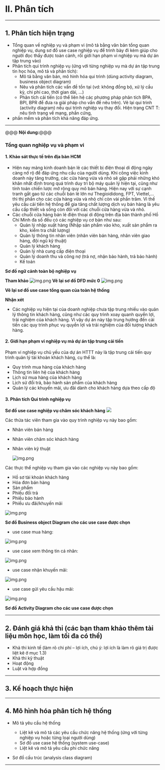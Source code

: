 # II. Phân tích

___ 

## 1. Phân tích hiện trạng

+ Tổng quan về nghiệp vụ và phạm vi (mô tả bằng văn bản tổng quan nghiệp vụ, dung sơ đồ use case nghiệp vụ để trình bày
  đi kèm giúp cho người đọc thấy được toàn cảnh, rồi giới hạn phạm vi nghiệp vụ mà dự án tập trung vào)
+ Phân tích qui trình nghiệp vụ (ứng với từng nghiệp vụ mà dự án tập trung tin học hóa, mô tả và phân tích):
    + Mô tả bằng văn bản, mô hình hóa qui trình (dùng activity diagram, business object diagram)
    + Nêu và phân tích các vấn đề tồn tại (vd: không đồng bộ, xử lý cầu kỳ, chi phí cao, thời gian dài, …)
    + Phân tích cải tiến (có thể liên hệ các phương pháp phân tích BPA, BPI, BPR để đưa ra giải pháp cho vấn đề nêu
      trên). Vẽ lại qui trình (activity diagram) nếu qui trình nghiệp vụ thay đổi. Hiện trạng CNT T: nêu tình trạng về
      mạng, phần cứng,
+ phần mềm và phân tích khả năng đáp ứng.

___
@@@ __Nội dung:__@@@

### Tổng quan nghiệp vụ và phạm vi

#### 1. Khảo sát thực tế trên địa bàn HCM

+ Hiện nay mảng kinh doanh bán lẻ các thiết bị điện thoại di động ngày càng nở rộ để đáp ứng nhu cầu của người dùng. Khi
  công việc kinh doanh này tăng trưởng, các cửa hàng vừa và nhỏ sẽ gặp phải những khó khăn nhất định trong quá trình duy
  trì bộ máy quản lý hiện tại, cũng như tính toán chiến lược mở rộng quy mô bán hàng. Hiện nay với sự cạnh tranh gắt gao
  từ các chuỗi bán lẻ lớn nư Thegioididong, FPT, Viettel,... thì thị phần cho các cửa hàng vừa và nhỏ chỉ còn vài phần
  trăm. Vì thế yêu cầu cải tiến hệ thống để gia tăng chất lượng dịch vụ bán hàng là yêu cầu cấp thiết và sống còn đối
  với các chuỗi cửa hàng vừa và nhỏ.
+ Các chuỗi cửa hàng bán lẻ điện thoại di động trên địa bàn thành phố Hồ Chí Minh đa số đều có các nghiệp vụ cơ bản như
  sau:
    + Quản lý nhập xuất hàng (Nhập sản phẩm vào kho, xuất sản phẩm ra kho, kiểm tra chất lượng)
    + Quản lý thông tin nhân viên (nhân viên bán hàng, nhân viên giao hàng, đội ngũ kỹ thuật)
    + Quản lý khách hàng
    + Quản lý nhà cung cấp điện thoại
    + Quản lý doanh thu và công nợ (trả nợ, nhận bảo hành, trả bảo hành)
    + Kế toán

**Sơ đồ ngữ cảnh toàn bộ nghiệp vụ**

**Tham khảo**
![img.png](img/thamkhaosodongucanh.png)
**Vẽ lại sơ đồ DFD mức 0**
![img.png](img/SoDoNguCanh.png)

**Vẽ lại sơ đồ use case tổng quan của toàn hệ thống**

**Nhận xét**

+ Các nghiệp vụ hiện tại của doanh nghiệp chưa tập trung nhiều vào quản lý thông tin khách hàng, cũng như các quy trình
  xoay quanh quyền lợi, trải nghiệm của khách hàng. Vì vậy dự án này tập trung hướng đến cải tiến các quy trình phục vụ
  quyền lợi và trải nghiệm của đối tượng khách hàng.

#### 2. Giới hạn phạm vi nghiệp vụ mà dự án tập trung cải tiến

Phạm vi nghiệp vụ chủ yếu của dự án HTTT này là tập trung cải tiến quy trình quản lý tài khoản khách hàng, cụ thể là:

+ Quy trình mua hàng của khách hàng
+ Thông tin liên hệ của khách hàng
+ Lịch sử mua hàng của khách hàng
+ Lịch sử đổi trả, bảo hành sản phẩm của khách hàng
+ Quản lý các khuyến mãi, ưu đãi dành cho khách hàng dựa theo cấp độ

#### 3. Phân tích Qui trình nghiệp vụ

**Sơ đồ use case nghiệp vụ chăm sóc khách hàng**
![](./img/HoachdinhChienLuocSoDo-UsecaseNghiepVuKhachHang.png)

Các thừa tác viên tham gia vào quy trình nghiệp vụ này bao gồm:

+ Nhân viên bán hàng
+ Nhân viên chăm sóc khách hàng
+ Nhân viên kỹ thuật

  ![img.png](img/thuatacvien.png)

Các thực thể nghiệp vụ tham gia vào các nghiệp vụ này bao gồm:

+ Hồ sơ tài khoản khách hàng
+ Hóa đơn bán hàng
+ Sản phẩm
+ Phiếu đổi trả
+ Phiếu bảo hành
+ Phiếu ưu đãi/khuyến mãi

![img.png](img/thucthenghiepvu.png)

**Sơ đồ Business object Diagram cho các use case được chọn**

+ use case mua hàng:

![img.png](img/thuthe_usecase_muahang.png)

+ use case xem thông tin cá nhân:

![img.png](img/thuthe_usecase_xemtaikhoan.png)

+ use case nhận khuyến mãi:

![img.png](img/thuthe_usecase_nhankhuyenmai.png)

+ use case gửi yêu cầu hậu mãi:

![img.png](img/thucthe_usecase_haumau.png)

**Sơ đồ Activity Diagram cho các use case được chọn**


___ 

## 2. Đánh giá khả thi (các bạn tham khảo thêm tài liệu môn học, làm tối đa có thể)

+ Khả thi kinh tế (làm rõ chi phí – lợi ích, chú ý: lợi ích là làm rõ giá trị được liệt kê ở mục 1.3)
+ Khả thi kỹ thuật
+ Hoạt động
+ Luật và hợp đồng

___ 

## 3. Kế hoạch thực hiện

___ 

## 4. Mô hình hóa phân tích hệ thống

+ Mô tả yêu cầu hệ thống
    + Liệt kê và mô tả các yêu cầu chức năng hệ thống (ứng với từng nghiệp vụ hoặc từng loại người dùng)
    + Sơ đồ use case hệ thống (system use-case)
    + Liệt kê và mô tả yêu cầu phi chức năng

+ Sơ đồ cấu trúc (analysis class diagram)

___
